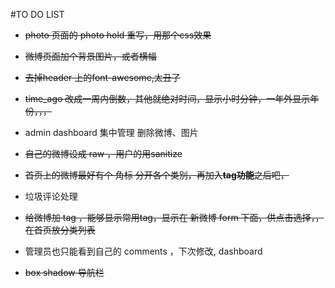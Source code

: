 #TO DO LIST

- ~~photo 页面的 photo hold 重写，用那个css效果~~

- ~~微博页面加个背景图片，或者横幅~~

- ~~去掉header 上的font-awesome,太丑了~~


- ~~time_ago 改成一周内倒数，其他就绝对时间，显示小时分钟，一年外显示年份，，，~~

- admin dashboard 集中管理 删除微博、图片


- ~~自己的微博设成 raw ，用户的用sanitize~~


- ~~首页上的微博最好有个 角标 分开各个类别，再加入**tag功能**之后吧，~~

- 垃圾评论处理

- ~~给微博加 tag ，能够显示常用tag，显示在 新微博 form 下面，供点击选择，，在首页放分类列表~~

- 管理员也只能看到自己的 comments ，下次修改, dashboard

- ~~box shadow 导航栏~~